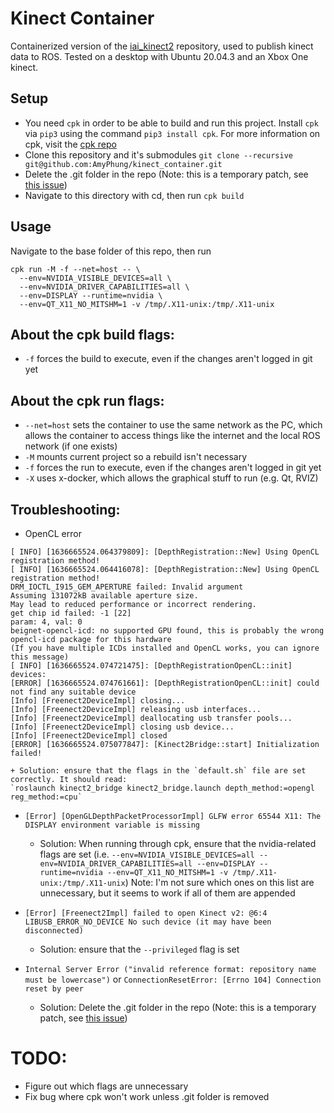 # Kinect Container
Containerized version of the [iai_kinect2](https://github.com/code-iai/iai_kinect2)
repository, used to publish kinect data to ROS. Tested on a desktop with Ubuntu 20.04.3 and an Xbox One kinect.

## Setup
+ You need `cpk` in order to be able to build and run this project. Install `cpk` via `pip3` using the command `pip3 install cpk`. For more information on cpk, visit the [cpk repo](https://github.com/afdaniele/cpk)
+ Clone this repository and it's submodules
`git clone --recursive git@github.com:AmyPhung/kinect_container.git`
+ Delete the .git folder in the repo (Note: this is a temporary patch, see [this issue](https://github.com/afdaniele/cpk/issues/16))
+ Navigate to this directory with cd, then run `cpk build`

## Usage
Navigate to the base folder of this repo, then run
```
cpk run -M -f --net=host -- \
  --env=NVIDIA_VISIBLE_DEVICES=all \
  --env=NVIDIA_DRIVER_CAPABILITIES=all \
  --env=DISPLAY --runtime=nvidia \
  --env=QT_X11_NO_MITSHM=1 -v /tmp/.X11-unix:/tmp/.X11-unix
```

## About the cpk build flags:
+ `-f` forces the build to execute, even if the changes aren't logged in git yet

## About the cpk run flags:
+ `--net=host` sets the container to use the same network as the PC, which
allows the container to access things like the internet and the local ROS
network (if one exists)
+ `-M` mounts current project so a rebuild isn't necessary
+ `-f` forces the run to execute, even if the changes aren't logged in git yet
+ `-X` uses x-docker, which allows the graphical stuff to run (e.g. Qt, RVIZ)

## Troubleshooting:
+ OpenCL error
```
[ INFO] [1636665524.064379809]: [DepthRegistration::New] Using OpenCL registration method!
[ INFO] [1636665524.064416078]: [DepthRegistration::New] Using OpenCL registration method!
DRM_IOCTL_I915_GEM_APERTURE failed: Invalid argument
Assuming 131072kB available aperture size.
May lead to reduced performance or incorrect rendering.
get chip id failed: -1 [22]
param: 4, val: 0
beignet-opencl-icd: no supported GPU found, this is probably the wrong opencl-icd package for this hardware
(If you have multiple ICDs installed and OpenCL works, you can ignore this message)
[ INFO] [1636665524.074721475]: [DepthRegistrationOpenCL::init] devices:
[ERROR] [1636665524.074761661]: [DepthRegistrationOpenCL::init] could not find any suitable device
[Info] [Freenect2DeviceImpl] closing...
[Info] [Freenect2DeviceImpl] releasing usb interfaces...
[Info] [Freenect2DeviceImpl] deallocating usb transfer pools...
[Info] [Freenect2DeviceImpl] closing usb device...
[Info] [Freenect2DeviceImpl] closed
[ERROR] [1636665524.075077847]: [Kinect2Bridge::start] Initialization failed!
```
    + Solution: ensure that the flags in the `default.sh` file are set correctly. It should read:
    `roslaunch kinect2_bridge kinect2_bridge.launch depth_method:=opengl reg_method:=cpu`

+ `[Error] [OpenGLDepthPacketProcessorImpl] GLFW error 65544 X11: The DISPLAY environment variable is missing`

    + Solution: When running through cpk, ensure that the nvidia-related flags are set (i.e. `--env=NVIDIA_VISIBLE_DEVICES=all --env=NVIDIA_DRIVER_CAPABILITIES=all --env=DISPLAY --runtime=nvidia --env=QT_X11_NO_MITSHM=1 -v /tmp/.X11-unix:/tmp/.X11-unix`) Note: I'm not sure which ones on this list are unnecessary, but it seems to work if all of them are appended

+ `[Error] [Freenect2Impl] failed to open Kinect v2: @6:4 LIBUSB_ERROR_NO_DEVICE No such device (it may have been disconnected)`
    + Solution: ensure that the `--privileged` flag is set

+ `Internal Server Error ("invalid reference format: repository name must be lowercase")` or `ConnectionResetError: [Errno 104] Connection reset by peer`
    + Solution: Delete the .git folder in the repo (Note: this is a temporary patch, see [this issue](https://github.com/afdaniele/cpk/issues/16))


# TODO:
+ Figure out which flags are unnecessary
+ Fix bug where cpk won't work unless .git folder is removed
